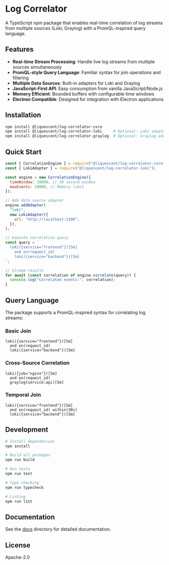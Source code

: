 # Log Correlator

A TypeScript npm package that enables real-time correlation of log streams from multiple sources (Loki, Graylog) with a PromQL-inspired query language.

## Features

- **Real-time Stream Processing**: Handle live log streams from multiple sources simultaneously
- **PromQL-style Query Language**: Familiar syntax for join operations and filtering
- **Multiple Data Sources**: Built-in adapters for Loki and Graylog
- **JavaScript-First API**: Easy consumption from vanilla JavaScript/Node.js
- **Memory Efficient**: Bounded buffers with configurable time windows
- **Electron Compatible**: Designed for integration with Electron applications

## Installation

```bash
npm install @liquescent/log-correlator-core
npm install @liquescent/log-correlator-loki     # Optional: Loki adapter
npm install @liquescent/log-correlator-graylog  # Optional: Graylog adapter
```

## Quick Start

```javascript
const { CorrelationEngine } = require("@liquescent/log-correlator-core");
const { LokiAdapter } = require("@liquescent/log-correlator-loki");

const engine = new CorrelationEngine({
  timeWindow: 30000, // 30 second window
  maxEvents: 10000, // Memory limit
});

// Add data source adapter
engine.addAdapter(
  "loki",
  new LokiAdapter({
    url: "http://localhost:3100",
  }),
);

// Execute correlation query
const query = `
  loki({service="frontend"})[5m] 
    and on(request_id) 
    loki({service="backend"})[5m]
`;

// Stream results
for await (const correlation of engine.correlate(query)) {
  console.log("Correlated events:", correlation);
}
```

## Query Language

The package supports a PromQL-inspired syntax for correlating log streams:

### Basic Join

```promql
loki({service="frontend"})[5m]
  and on(request_id)
  loki({service="backend"})[5m]
```

### Cross-Source Correlation

```promql
loki({job="nginx"})[5m]
  and on(request_id)
  graylog(service:api)[5m]
```

### Temporal Join

```promql
loki({service="frontend"})[5m]
  and on(request_id) within(30s)
  loki({service="backend"})[5m]
```

## Development

```bash
# Install dependencies
npm install

# Build all packages
npm run build

# Run tests
npm run test

# Type checking
npm run typecheck

# Linting
npm run lint
```

## Documentation

See the [docs](./docs) directory for detailed documentation.

## License

Apache-2.0
